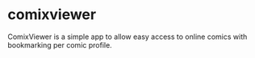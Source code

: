 # comixviewer
ComixViewer is a simple app to allow easy access to online comics with bookmarking per comic profile.
